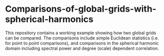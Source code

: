 # Comparisons-of-global-grids-with-spherical-harmonics
This repository contains a working example showing how two global grids can be compared. The comparisons include simple Euclidean statistics (i.e. for point to point comparisons), and comparisons in the spherical harmonic domain including spectral power and degree (scale) dependent correlation. 
